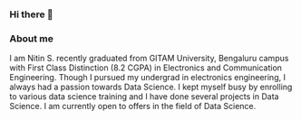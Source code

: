 ### Hi there 👋

<!--
**Fre-eze/Fre-eze** is a ✨ _special_ ✨ repository because its `README.md` (this file) appears on your GitHub profile.

Here are some ideas to get you started:

- 🔭 I’m currently working on ...
- 🌱 I’m currently learning ...
- 👯 I’m looking to collaborate on ...
- 🤔 I’m looking for help with ...
- 💬 Ask me about ...
- 📫 How to reach me: ...
- 😄 Pronouns: ...
- ⚡ Fun fact: ...
-->
### About me

I am Nitin S. recently graduated from GITAM University, Bengaluru campus with First Class Distinction (8.2 CGPA) in Electronics and Communication Engineering. Though I pursued my undergrad in electronics engineering, I always had a passion towards Data Science. I kept myself busy by enrolling to various data science training and I have done several projects in Data Science. I am currently open to offers in the field of Data Science. 
